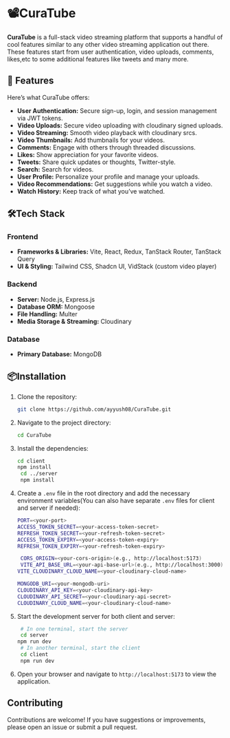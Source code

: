 # 📽️CuraTube

**CuraTube** is a full-stack video streaming platform that supports a handful of cool features similar to any other video streaming application out there. These features start from user authentication, video uploads, comments, likes,etc to some additional features like tweets and many more.

## 🚀 Features

Here’s what CuraTube offers:

- **User Authentication:** Secure sign-up, login, and session management via JWT tokens.
- **Video Uploads:** Secure video uploading with cloudinary signed uploads.
- **Video Streaming:** Smooth video playback with cloudinary srcs.
- **Video Thumbnails:** Add thumbnails for your videos.
- **Comments:** Engage with others through threaded discussions.
- **Likes:** Show appreciation for your favorite videos.
- **Tweets:** Share quick updates or thoughts, Twitter-style.
- **Search:** Search for videos.
- **User Profile:** Personalize your profile and manage your uploads.
- **Video Recommendations:** Get suggestions while you watch a video.
- **Watch History:** Keep track of what you’ve watched.



## 🛠️Tech Stack

### Frontend
- **Frameworks & Libraries:** Vite, React, Redux, TanStack Router, TanStack Query
- **UI & Styling:** Tailwind CSS, Shadcn UI, VidStack (custom video player)

### Backend
- **Server:** Node.js, Express.js
- **Database ORM:** Mongoose
- **File Handling:** Multer
- **Media Storage & Streaming:** Cloudinary

### Database
- **Primary Database:** MongoDB


## 📦Installation

1. Clone the repository:
   ```bash
   git clone https://github.com/ayyush08/CuraTube.git
   ```

2. Navigate to the project directory:
   ```bash
   cd CuraTube
   ```

3. Install the dependencies:
   ```bash
   cd client
   npm install
    cd ../server
    npm install
   ```

4. Create a `.env` file in the root directory and add the necessary environment variables(You can also have separate `.env` files for client and server if needed):
   ```bash
   PORT=<your-port>
   ACCESS_TOKEN_SECRET=<your-access-token-secret>
   REFRESH_TOKEN_SECRET=<your-refresh-token-secret>
   ACCESS_TOKEN_EXPIRY=<your-access-token-expiry>
   REFRESH_TOKEN_EXPIRY=<your-refresh-token-expiry>

    CORS_ORIGIN=<your-cors-origin>(e.g., http://localhost:5173)
    VITE_API_BASE_URL=<your-api-base-url>(e.g., http://localhost:3000)
   VITE_CLOUDINARY_CLOUD_NAME=<your-cloudinary-cloud-name>

   MONGODB_URI=<your-mongodb-uri>
   CLOUDINARY_API_KEY=<your-cloudinary-api-key>
   CLOUDINARY_API_SECRET=<your-cloudinary-api-secret>
   CLOUDINARY_CLOUD_NAME=<your-cloudinary-cloud-name>
   ```

5. Start the development server for both client and server:
   ```bash
    # In one terminal, start the server
    cd server
   npm run dev
    # In another terminal, start the client
    cd client
    npm run dev
   ```

6. Open your browser and navigate to `http://localhost:5173` to view the application.

## Contributing

Contributions are welcome! If you have suggestions or improvements, please open an issue or submit a pull request.

